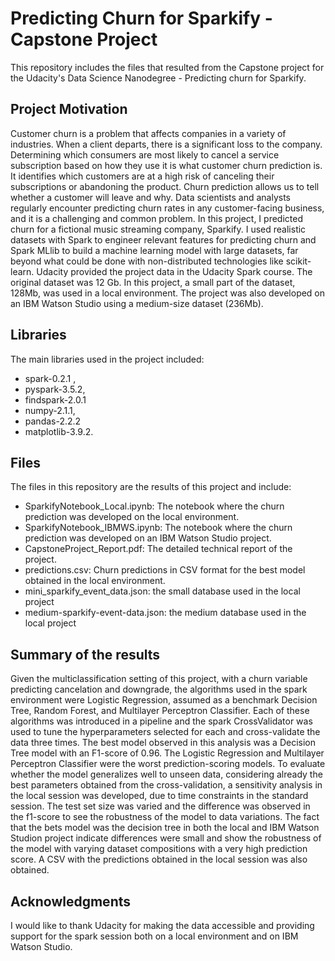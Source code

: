 # Predicting Churn for Sparkify - Capstone Project

This repository includes the files that resulted from the Capstone project for the Udacity's Data Science Nanodegree - Predicting churn for Sparkify.

## Project Motivation

Customer churn is a problem that affects companies in a variety of industries. When a client departs, there is a significant loss to the company. Determining which consumers are most likely to cancel a service subscription based on how they use it is what customer churn prediction is. It identifies which customers are at a high risk of canceling their subscriptions or abandoning the product. Churn prediction allows us to tell whether a customer will leave and why. Data scientists and analysts regularly encounter predicting churn rates in any customer-facing business, and it is a challenging and common problem. 
In this project, I predicted churn for a fictional music streaming company, Sparkify. I used realistic datasets with Spark to engineer relevant features for predicting churn and Spark MLlib to build a machine learning model with large datasets, far beyond what could be done with non-distributed technologies like scikit-learn. 
Udacity provided the project data in the Udacity Spark course. The original dataset was 12 Gb. In this project, a small part of the dataset, 128Mb, was used in a local environment. The project was also developed on an IBM Watson Studio using a medium-size dataset (236Mb).

## Libraries
The main libraries used in the project included:
- spark-0.2.1 ,
- pyspark-3.5.2,
- findspark-2.0.1 
- numpy-2.1.1, 
- pandas-2.2.2 
- matplotlib-3.9.2.

## Files

The files in this repository are the results of this project and include:

- SparkifyNotebook_Local.ipynb: The notebook where the churn prediction was developed on the local environment.
- SparkifyNotebook_IBMWS.ipynb: The notebook where the churn prediction was developed on an IBM Watson Studio project.
- CapstoneProject_Report.pdf: The detailed technical report of the project.
- predictions.csv: Churn predictions in CSV format for the best model obtained in the local environment.
- mini_sparkify_event_data.json: the small database used in the local project
- medium-sparkify-event-data.json: the medium database used in the local project

## Summary of the results

Given the multiclassification setting of this project, with a churn variable predicting cancelation and downgrade, the algorithms used in the spark environment were Logistic Regression, assumed as a benchmark Decision Tree, Random Forest, and Multilayer Perceptron Classifier. Each of these algorithms was introduced in a pipeline and the spark CrossValidator was used to tune the hyperparameters selected for each and cross-validate the data three times. The best model observed in this analysis was a Decision Tree model with an F1-score of 0.96. The Logistic Regression and Multilayer Perceptron Classifier were the worst prediction-scoring models. 
To evaluate whether the model generalizes well to unseen data, considering already the best parameters obtained from the cross-validation, a sensitivity analysis in the local session was developed, due to time constraints in the standard session. The test set size was varied and the difference was observed in the f1-score to see the robustness of the model to data variations. The fact that the bets model was the decision tree in both the local and IBM Watson Studion project indicate  differences were small and show the robustness of the model with varying dataset compositions with a very high prediction score. A CSV with the predictions obtained in the local session was also obtained.

## Acknowledgments

I would like to thank Udacity for making the data accessible and providing support for the spark session both on a local environment and on IBM Watson Studio.




